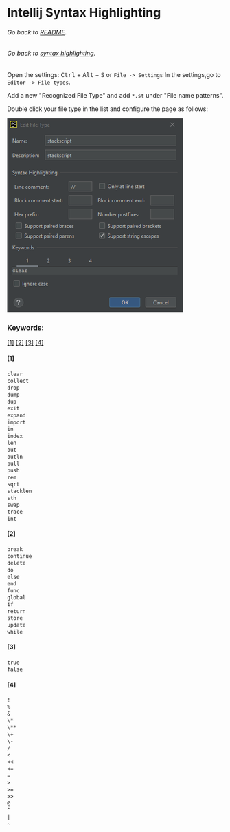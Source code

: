 # Intellij Syntax Highlighting
###### Go back to [README](../README.md).
###### Go back to [syntax highlighting](syntaxHighlighting.md).
Open the settings: <kbd>Ctrl</kbd> + <kbd>Alt</kbd> + <kbd>S</kbd> or `File -> Settings`
In the settings,go to `Editor -> File types`.

Add a new "Recognized File Type" and add `*.st` under "File name patterns".

Double click your file type in the list and configure the page as follows:

![](intellij_syntax.png)

### Keywords:
[[1]](#anchor1) [[2]](#anchor2) [[3]](#anchor3) [[4]](#anchor4)
#### <a id="anchor1"/>[1]
    clear
    collect
    drop
    dump
    dup
    exit
    expand
    import
    in
    index
    len
    out
    outln
    pull
    push
    rem
    sqrt
    stacklen
    sth
    swap
    trace
    int
#### <a id="anchor2"/>[2]
    break
    continue
    delete
    do
    else
    end
    func
    global
    if
    return
    store
    update
    while
#### <a id="anchor3"/>[3]
    true
    false
#### <a id="anchor4"/>[4]
    !
    %
    &
    \*
    \**
    \+ 
    \-
    /
    <
    <<
    <=
    =
    >
    >=
    >>
    @
    ^
    |
    ~